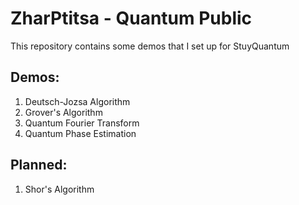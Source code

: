 # ZharPtitsa - Quantum Public
This repository contains some demos that I set up for StuyQuantum

## Demos:

1. Deutsch-Jozsa Algorithm
2. Grover's Algorithm
3. Quantum Fourier Transform
4. Quantum Phase Estimation

## Planned:

1. Shor's Algorithm